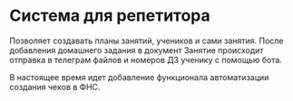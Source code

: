 # Система для репетитора
Позволяет создавать планы занятий, учеников и сами занятия. 
После добавления домашнего задания в документ Занятие происходит отправка в телеграм файлов и номеров ДЗ ученику с помощью бота.

В настоящее время идет добавление функционала автоматизации создания чеков в ФНС. 
